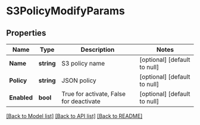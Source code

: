 # S3PolicyModifyParams

## Properties
Name | Type | Description | Notes
------------ | ------------- | ------------- | -------------
**Name** | **string** | S3 policy name | [optional] [default to null]
**Policy** | **string** | JSON policy | [optional] [default to null]
**Enabled** | **bool** | True for activate, False for deactivate | [optional] [default to null]

[[Back to Model list]](../README.md#documentation-for-models) [[Back to API list]](../README.md#documentation-for-api-endpoints) [[Back to README]](../README.md)



